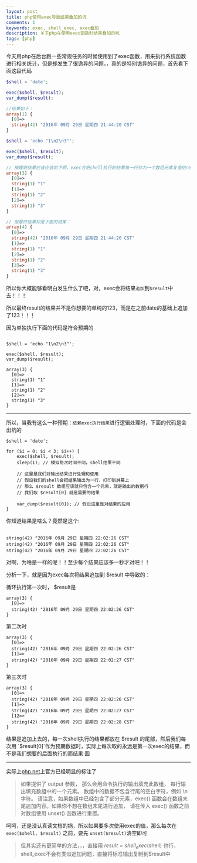 ```yaml
---
layout: post
title: php使用exec导致结果叠加的坑
comments: 1
keywords: exec, shell_exec, exec叠加
description: 关于php在使用exec函数时结果叠加的坑
tags: [php]
---
```


今天用php在后台跑一些常规任务的时候使用到了exec函数，用来执行系统函数进行相关统计，但是却发生了很诡异的问题，，真的是特别诡异的问题，首先看下面这段代码

```php
$shell = 'date';

exec($shell, $result);
var_dump($result);

//结果如下：
array(1) {
  [0]=>
  string(42) "2016年 09月 29日 星期四 21:44:20 CST"
}

$shell = 'echo "1\n2\n3"';

exec($shell, $result);
var_dump($result);

// 按理说结果应该应该如下啊，exec会把shell执行的结果每一行作为一个数组元素复值给result：
array(3) {
  [0]=>
  string(1) "1"
  [1]=>
  string(1) "2"
  [2]=>
  string(1) "3"
}

// 但最终结果却是下面的结果：
array(4) {
  [0]=>
  string(42) "2016年 09月 29日 星期四 21:44:20 CST"
  [1]=>
  string(1) "1"
  [2]=>
  string(1) "2"
  [3]=>
  string(1) "3"
}

```

所以你大概能够看明白发生什么了吧，对，exec会将结果`追加`到`$result`中去！！！

所以最终result的结果并不是你想要的单纯的123，而是在之前date的基础上追加了123！！！

因为单独执行下面的代码是符合预期的

```

$shell = 'echo "1\n2\n3"';

exec($shell, $result);
var_dump($result);

array(3) {
  [0]=>
  string(1) "1"
  [1]=>
  string(1) "2"
  [2]=>
  string(1) "3"
}

```

----

所以，当我有这么一种预期：`依赖exec执行结果`进行逻辑处理时，下面的代码是会出坑的

```
$shell = 'date';

for ($i = 0; $i < 3; $i++) {
    exec($shell, $result);
    sleep(1); // 模拟每次时间不同，shell结果不同

    // 这里是我们对输出结果进行处理和使用
    // 假设我们的shell会把结果输出为一行，打印到屏幕上
    // 那么 $result 数组应该就只包含一个元素，就是输出的数据行
    // 我们取 $result[0] 就是需要的结果

    var_dump($result[0]); // 假设这里是对结果的应用
}

```

你知道结果是啥么？竟然是这个:

```

string(42) "2016年 09月 29日 星期四 22:02:26 CST"
string(42) "2016年 09月 29日 星期四 22:02:26 CST"
string(42) "2016年 09月 29日 星期四 22:02:26 CST"

```

对啊，为啥是一样的呢！！至少每个结果应该多一秒才对吧！！

分析一下，就是因为exec每次将结果追加到 $result 中导致的：

循环执行第一次时， $result是

```
array(3) {
  [0]=>
  string(42) "2016年 09月 29日 星期四 22:02:26 CST"
}
```

第二次时

```
array(3) {
  [0]=>
  string(42) "2016年 09月 29日 星期四 22:02:26 CST"
  [1]=>
  string(42) "2016年 09月 29日 星期四 22:02:27 CST"
}
```

第三次时

```
array(3) {
  [0]=>
  string(42) "2016年 09月 29日 星期四 22:02:26 CST"
  [1]=>
  string(42) "2016年 09月 29日 星期四 22:02:27 CST"
  [12=>
  string(42) "2016年 09月 29日 星期四 22:02:28 CST"
}
```

结果是追加上去的，每一次shell执行的结果都放在 $result 的尾部，然后我们每次用 `$result[0]`作为预期数据时，实际上每次取的永远是第一次exec的结果，而不是我们想要的后面执行的而结果 囧

----

实际上[php.net](http://php.net/manual/zh/function.exec.php)上官方已经明显的标注了

>  如果提供了 output 参数， 那么会用命令执行的输出填充此数组， 每行输出填充数组中的一个元素。 数组中的数据不包含行尾的空白字符，例如 \n 字符。 请注意，如果数组中已经包含了部分元素，exec() 函数会在数组末尾追加内容。如果你不想在数组末尾进行追加， 请在传入 exec() 函数之前 对数组使用 unset() 函数进行重置。

呵呵，还是没认真读文档的锅，所以如果要多次使用exec的值，那么每次在`exec($shell, $result)`
之前，要先 `unset($result)`清空即可

> 但其实还有更简单的方法，，，直接用 $result = shell_exec($shell) 也行，shell_exec不会有类似追加问题，直接将标准输出复制到$result中


